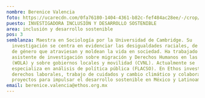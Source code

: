 ```yaml
---
nombre: Berenice Valencia
foto: https://ucarecdn.com/0fa76180-1404-4361-b82c-fef484ac28ee/-/crop/4304x4464/924,0/-/preview/
puesto: INVESTIGADORA INCLUSIÓN Y DESARROLLO SOSTENIBLE
area: inclusión y desarrollo sostenible
pos: 3
semblanza: Maestra en Sociología por la Universidad de Cambridge. Su
  investigación se centra en evidenciar las desigualdades raciales, de clase y
  de género que atraviesan y moldean la vida en sociedad. Ha trabajado como
  asistente de investigación sobre migración y Derechos Humanos en las Américas
  (WOLA) y sobre gobiernos locales y movilidad (CVNL). Actualmente se
  especializa en análisis de política pública (FLACSO). En Ethos investiga sobre
  derechos laborales, trabajo de cuidados y cambio climático y colabora en
  proyectos para impulsar el desarrollo sostenible en México y Latinoamérica.
email: berenice.valencia@ethos.org.mx
---
```

